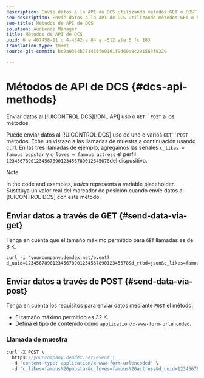 ```yaml
---
description: Envíe datos a la API de DCS utilizando métodos GET o POST.
seo-description: Envíe datos a la API de DCS utilizando métodos GET o POST.
seo-title: Métodos de API de DCS
solution: Audience Manager
title: Métodos de API de DCS
uuid: 6 e 407458-11 d 4-4342-a 84 a -512 afa 5 fc 183
translation-type: tm+mt
source-git-commit: bc2a9364b771436fe0191f9d69a8c291563f9229

---
```



# Métodos de API de DCS {#dcs-api-methods}

Enviar datos al [!UICONTROL DCS][!DNL API] uso o `GET``POST` a los métodos.

Puede enviar datos al [!UICONTROL DCS] uso de uno o varios `GET``POST` métodos. Eche un vistazo a las llamadas de muestra a continuación usando [curl](https://curl.haxx.se/). En las tres llamadas de ejemplo, agregamos las señales `c_likes = famous popstar` y `c_loves = famous actress` el perfil `12345678901234567890123456789012345678`del dispositivo.

>[!NOTE]
>
>In the code and examples, *italics* represents a variable placeholder. Sustituya un valor real del marcador de posición cuando envíe datos al [!UICONTROL DCS] con este método.

## Enviar datos a través de GET {#send-data-via-get}

Tenga en cuenta que el tamaño máximo permitido para `GET` llamadas es de 8 K.

```
curl -i "yourcompany.demdex.net/event?d_uuid=12345678901234567890123456789012345678&d_rtbd=json&c_likes=famous%20popstar&c_loves=famous%20actress"
```

## Enviar datos a través de POST {#send-data-via-post}

Tenga en cuenta los requisitos para enviar datos mediante `POST` el método:

* El tamaño máximo permitido es 32 K.
* Defina el tipo de contenido como `application/x-www-form-urlencoded`.

### Llamada de muestra

```js
curl -X POST \
  https://yourcompany.demdex.net/event \
  -H 'content-type: application/x-www-form-urlencoded' \
  -d 'c_likes=famous%20popstar&c_loves=famous%20actress&d_uuid=12345678901234567890123456789012345678'
```
